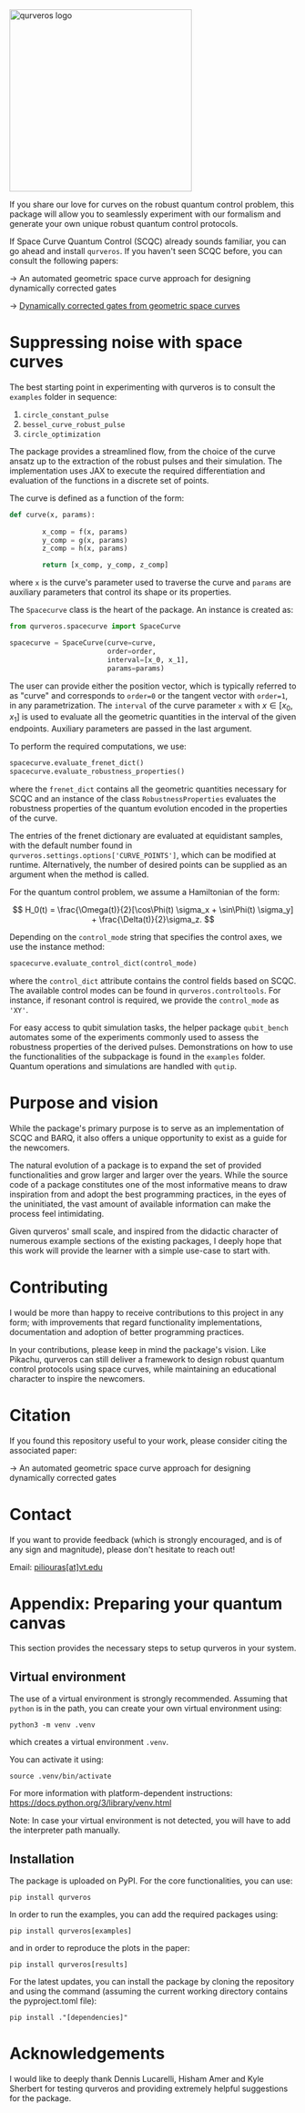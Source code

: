 <div align="left">
<img src="./docs/media/logo/Qurveros_Logo_FULL_white_outline.svg" 
width="320" alt="qurveros logo" >
</img>
</div>


If you share our love for curves on the robust quantum control problem,
this package will allow you to seamlessly experiment with our formalism and 
generate your own unique robust quantum control protocols.

If Space Curve Quantum Control (SCQC) already sounds familiar, you can go ahead 
and install `qurveros`. If you haven't seen SCQC before, you can consult 
the following papers:

&rarr; An automated geometric space curve approach for designing 
dynamically corrected gates

&rarr; [Dynamically corrected gates from geometric space curves](https://iopscience.iop.org/article/10.1088/2058-9565/ac4421)

# Suppressing noise with space curves
The best starting point in experimenting with qurveros is to consult
the `examples` folder in sequence:
1. `circle_constant_pulse`
2. `bessel_curve_robust_pulse`
3. `circle_optimization`

The package provides a streamlined flow, from the choice of the curve ansatz up
to the extraction of the robust pulses and their simulation. The implementation 
uses JAX to execute the required differentiation and evaluation of 
the functions in a discrete set of points. 

The curve is defined as a function of the form:

```python
def curve(x, params):
        
        x_comp = f(x, params)
        y_comp = g(x, params)
        z_comp = h(x, params)

        return [x_comp, y_comp, z_comp]
```
where `x` is the curve's parameter used to traverse the curve and `params` 
are auxiliary parameters that control its shape or its properties.

The `Spacecurve` class is the heart of the package. An instance is created as:
```python
from qurveros.spacecurve import SpaceCurve

spacecurve = SpaceCurve(curve=curve,
                        order=order, 
                        interval=[x_0, x_1],
                        params=params)
```
The user can provide either the position vector, which is typically referred to
as "curve" and corresponds to `order=0` or the tangent vector with `order=1`, 
in any parametrization. The `interval` of the curve parameter `x` 
with $x \in [x_0, x_1]$ is used to evaluate all the geometric quantities 
in the interval of the given endpoints.
Auxiliary parameters are passed in the last argument.

To perform the required computations, we use:
```python
spacecurve.evaluate_frenet_dict()
spacecurve.evaluate_robustness_properties()
```

where the `frenet_dict` contains all the geometric quantities necessary for 
SCQC and an instance of the class `RobustnessProperties` evaluates the 
robustness properties of the quantum evolution encoded in the properties of 
the curve.

The entries of the frenet dictionary are evaluated at equidistant samples, 
with the default number found in `qurveros.settings.options['CURVE_POINTS']`, 
which can be modified at runtime. Alternatively, the number of desired points 
can be supplied as an argument when the method is called.

For the quantum control problem, we assume a Hamiltonian of the form:

$$
H_0(t) = \frac{\Omega(t)}{2}[\cos\Phi(t) \sigma_x + \sin\Phi(t) \sigma_y] +
 \frac{\Delta(t)}{2}\sigma_z.
$$

Depending on the `control_mode` string that specifies the control axes, we use 
the instance method:

```python
spacecurve.evaluate_control_dict(control_mode)
```
where the `control_dict` attribute contains the control fields based on SCQC. 
The available control modes can be found in `qurveros.controltools`. 
For instance, if resonant control is required, we provide 
the `control_mode` as `'XY'`.

For easy access to qubit simulation tasks, the helper package `qubit_bench` 
automates some of the experiments commonly used to assess the robustness 
properties of the derived pulses. Demonstrations on how to use the 
functionalities of the subpackage is found in the `examples` folder. 
Quantum operations and simulations are handled with `qutip`.

# Purpose and vision
While the package's primary purpose is to serve as an implementation of SCQC 
and BARQ, it also offers a unique opportunity to exist as a guide 
for the newcomers. 

The natural evolution of a package is to expand the set of provided 
functionalities and grow larger and larger over the years.
While the source code of a package constitutes one of the most informative 
means to draw inspiration from and adopt the best programming practices, 
in the eyes of the uninitiated, the vast amount of available information can
make the process feel intimidating.

Given qurveros' small scale, and inspired from the didactic character of 
numerous example sections of the existing packages, I deeply hope that this
work will provide the learner with a simple use-case to start with.

# Contributing
I would be more than happy to receive contributions to this project in any form;
with improvements that regard functionality implementations, documentation and 
adoption of better programming practices. 

In your contributions, please keep in mind the package's vision. Like Pikachu, 
qurveros can still deliver a framework to design robust quantum control 
protocols using space curves, while maintaining an educational character 
to inspire the newcomers.

# Citation
If you found this repository useful to your work, please consider citing the 
associated paper:

&rarr; An automated geometric space curve approach for designing 
dynamically corrected gates

# Contact
If you want to provide feedback 
(which is strongly encouraged, and is of any sign and magnitude),
please don't hesitate to reach out!

Email: [piliouras[at]vt.edu](mailto:piliouras@vt.edu)

# Appendix: Preparing your quantum canvas
This section provides the necessary steps to setup qurveros in your system.

## Virtual environment
The use of a virtual environment is strongly recommended. Assuming that `python`
is in the path, you can create your own virtual environment using:
```
python3 -m venv .venv
```
which creates a virtual environment `.venv`.

You can activate it using:
```
source .venv/bin/activate
```
For more information with platform-dependent instructions: 
https://docs.python.org/3/library/venv.html

Note: In case your virtual environment is not detected, you will have to add
the interpreter path manually.

## Installation
The package is uploaded on PyPI. For the core functionalities, 
you can use:
```
pip install qurveros
```

In order to run the examples, you can add the required packages using:
```
pip install qurveros[examples]
```

and in order to reproduce the plots in the paper:

```
pip install qurveros[results]
```

For the latest updates, you can install the package by cloning the repository
and using the command (assuming the current working directory contains the
pyproject.toml file):
```
pip install ."[dependencies]"
```

# Acknowledgements
I would like to deeply thank Dennis Lucarelli, Hisham Amer and Kyle Sherbert 
for testing qurveros and providing extremely helpful suggestions 
for the package.